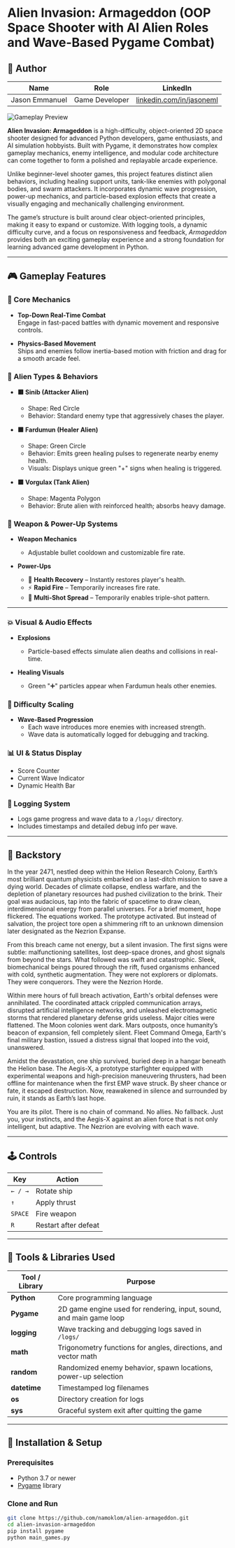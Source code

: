 # Alien Invasion: Armageddon (OOP Space Shooter with AI Alien Roles and Wave-Based Pygame Combat)

## 👤 Author

| Name            | Role              | LinkedIn                                      |
|-----------------|-------------------|-----------------------------------------------|
| Jason Emmanuel  | Game Developer    | [linkedin.com/in/jasoneml](https://www.linkedin.com/in/jasoneml/) |

![Gameplay Preview](gameplay_video.gif) 

**Alien Invasion: Armageddon** is a high-difficulty, object-oriented 2D space shooter designed for advanced Python developers, game enthusiasts, and AI simulation hobbyists. Built with Pygame, it demonstrates how complex gameplay mechanics, enemy intelligence, and modular code architecture can come together to form a polished and replayable arcade experience.

Unlike beginner-level shooter games, this project features distinct alien behaviors, including healing support units, tank-like enemies with polygonal bodies, and swarm attackers. It incorporates dynamic wave progression, power-up mechanics, and particle-based explosion effects that create a visually engaging and mechanically challenging environment.

The game’s structure is built around clear object-oriented principles, making it easy to expand or customize. With logging tools, a dynamic difficulty curve, and a focus on responsiveness and feedback, *Armageddon* provides both an exciting gameplay experience and a strong foundation for learning advanced game development in Python.

---

## 🎮 Gameplay Features

### 🚀 Core Mechanics
- **Top-Down Real-Time Combat**  
  Engage in fast-paced battles with dynamic movement and responsive controls.

- **Physics-Based Movement**  
  Ships and enemies follow inertia-based motion with friction and drag for a smooth arcade feel.

### 👾 Alien Types & Behaviors

- **🟥 Sinib (Attacker Alien)**  
  - Shape: Red Circle  
  - Behavior: Standard enemy type that aggressively chases the player.

- **🟩 Fardumun (Healer Alien)**  
  - Shape: Green Circle  
  - Behavior: Emits green healing pulses to regenerate nearby enemy health.  
  - Visuals: Displays unique green "+" signs when healing is triggered.

- **🟪 Vorgulax (Tank Alien)**  
  - Shape: Magenta Polygon  
  - Behavior: Brute alien with reinforced health; absorbs heavy damage.

### 🔫 Weapon & Power-Up Systems

- **Weapon Mechanics**  
  - Adjustable bullet cooldown and customizable fire rate.

- **Power-Ups**
  - 💚 **Health Recovery** – Instantly restores player's health.  
  - ⚡ **Rapid Fire** – Temporarily increases fire rate.  
  - 🔫 **Multi-Shot Spread** – Temporarily enables triple-shot pattern.

---

### 💥 Visual & Audio Effects

- **Explosions**  
  - Particle-based effects simulate alien deaths and collisions in real-time.

- **Healing Visuals**  
  - Green "➕" particles appear when Fardumun heals other enemies.

### 🎯 Difficulty Scaling

- **Wave-Based Progression**  
  - Each wave introduces more enemies with increased strength.  
  - Wave data is automatically logged for debugging and tracking.
  
### 📊 UI & Status Display

- Score Counter  
- Current Wave Indicator  
- Dynamic Health Bar

### 🧾 Logging System

- Logs game progress and wave data to a `/logs/` directory.  
- Includes timestamps and detailed debug info per wave.

---

## 📜 Backstory

In the year 2471, nestled deep within the Helion Research Colony, Earth’s most brilliant quantum physicists embarked on a last-ditch mission to save a dying world. Decades of climate collapse, endless warfare, and the depletion of planetary resources had pushed civilization to the brink. Their goal was audacious, tap into the fabric of spacetime to draw clean, interdimensional energy from parallel universes. For a brief moment, hope flickered. The equations worked. The prototype activated. But instead of salvation, the project tore open a shimmering rift to an unknown dimension later designated as the Nezrion Expanse.

From this breach came not energy, but a silent invasion. The first signs were subtle: malfunctioning satellites, lost deep-space drones, and ghost signals from beyond the stars. What followed was swift and catastrophic. Sleek, biomechanical beings poured through the rift, fused organisms enhanced with cold, synthetic augmentation. They were not explorers or diplomats. They were conquerors. They were the Nezrion Horde.

Within mere hours of full breach activation, Earth's orbital defenses were annihilated. The coordinated attack crippled communication arrays, disrupted artificial intelligence networks, and unleashed electromagnetic storms that rendered planetary defense grids useless. Major cities were flattened. The Moon colonies went dark. Mars outposts, once humanity’s beacon of expansion, fell completely silent. Fleet Command Omega, Earth's final military bastion, issued a distress signal that looped into the void, unanswered.

Amidst the devastation, one ship survived, buried deep in a hangar beneath the Helion base. The Aegis-X, a prototype starfighter equipped with experimental weapons and high-precision maneuvering thrusters, had been offline for maintenance when the first EMP wave struck. By sheer chance or fate, it escaped destruction. Now, reawakened in silence and surrounded by ruin, it stands as Earth’s last hope.

You are its pilot. There is no chain of command. No allies. No fallback. Just you, your instincts, and the Aegis-X against an alien force that is not only intelligent, but adaptive. The Nezrion are evolving with each wave.

---

## 🕹️ Controls

| Key          | Action                  |
|--------------|--------------------------|
| `← / →`      | Rotate ship              |
| `↑`          | Apply thrust             |
| `SPACE`      | Fire weapon              |
| `R`          | Restart after defeat     |

---

## 🔧 Tools & Libraries Used

| Tool / Library | Purpose                                                                 |
|----------------|-------------------------------------------------------------------------|
| **Python**     | Core programming language                                               |
| **Pygame**     | 2D game engine used for rendering, input, sound, and main game loop     |
| **logging**    | Wave tracking and debugging logs saved in `/logs/`                      |
| **math**       | Trigonometry functions for angles, directions, and vector math          |
| **random**     | Randomized enemy behavior, spawn locations, power-up selection          |
| **datetime**   | Timestamped log filenames                                               |
| **os**         | Directory creation for logs                                             |
| **sys**        | Graceful system exit after quitting the game                            |

---

## 🧰 Installation & Setup

### Prerequisites

- Python 3.7 or newer
- [Pygame](https://www.pygame.org/) library

### Clone and Run

```bash
git clone https://github.com/namoklom/alien-armageddon.git
cd alien-invasion-armageddon
pip install pygame
python main_games.py
```
